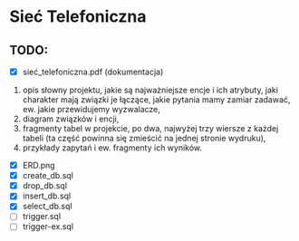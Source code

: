 # Sieć Telefoniczna


## TODO:
- [x]  sieć_telefoniczna.pdf (dokumentacja)
1. opis słowny projektu, jakie są najważniejsze encje i ich atrybuty, jaki charakter mają związki je łączące, jakie pytania mamy zamiar zadawać, ew. jakie przewidujemy wyzwalacze,
2. diagram związków i encji,
3. fragmenty tabel w projekcie, po dwa, najwyżej trzy wiersze z każdej tabeli (ta część powinna się zmieścić na jednej stronie wydruku),
4. przykłady zapytań i ew. fragmenty ich wyników.
- [x] ERD.png
- [x] create_db.sql
- [x] drop_db.sql
- [x] insert_db.sql
- [x] select_db.sql
- [ ] trigger.sql
- [ ] trigger-ex.sql
